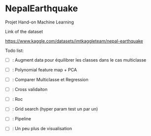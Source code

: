 # NepalEarthquake
Projet Hand-on Machine Learning

Link of the dataset

https://www.kaggle.com/datasets/imtkaggleteam/nepal-earthquake



Todo list: 
- [ ] : Augment data pour équilibrer les classes dans le cas multiclasse
- [ ] : Polynomial feature map + PCA
- [ ] : Comparer Multiclasse et Regression
- [ ] : Cross validaiton
- [ ] : Roc
- [ ] : Grid search (hyper param test un par un)
- [ ] : Pipeline
- [ ] : Un peu plus de visualisation

